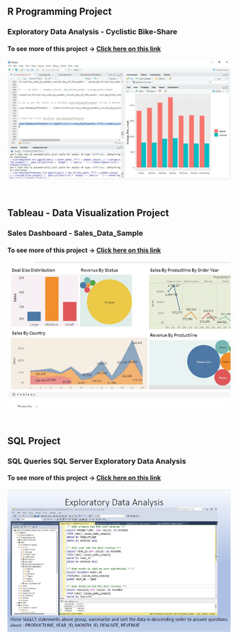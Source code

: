 
## R Programming  Project

### Exploratory Data Analysis - Cyclistic Bike-Share 

#### To see more of this project -> [Click here on this link](https://www.kaggle.com/code/brigitei/case-study-data-analytics-v1)

![ProjectR](https://raw.githubusercontent.com/delbri8w/Projects_List1/de507d0f3369b07a2d7b24f9854f4db03f601f0b/Images/Rdatapart23.JPG) 

&nbsp;

## Tableau - Data Visualization  Project

###  Sales Dashboard - Sales_Data_Sample
#### To see more of this project -> [Click here on this link](https://public.tableau.com/app/profile/brigite.inevil)

 ![ProjectR](https://github.com/delbri8w/Projects_List1/blob/d77128fbfc82fce739c127fe6371959da3f844e3/Images/Dvizatableauproject1.JPG)



&nbsp;

## SQL Project

###  SQL Queries  SQL Server  Exploratory Data Analysis 

#### To see more of this project -> [Click here on this link](https://1drv.ms/b/s!Ag4Ghq9XPtYbhFRY9QDyGOjpJV_s?e=zkLf7Q)

![ProjectR](https://github.com/delbri8w/Projects_List1/blob/main/Images/Sedaqlsalesdataproject1.JPG)





